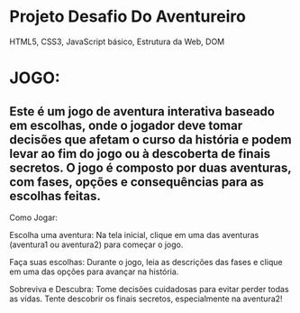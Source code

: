 # Projeto Desafio Do Aventureiro
HTML5, CSS3, JavaScript básico, Estrutura da Web, DOM

# JOGO:

Este é um jogo de aventura interativa baseado em escolhas, onde o jogador deve tomar decisões que afetam o curso da história e podem levar ao fim do jogo ou à descoberta de 
finais secretos. O jogo é composto por duas aventuras, com fases, opções e consequências para as escolhas feitas.
---
Como Jogar:

Escolha uma aventura: Na tela inicial, clique em uma das aventuras (aventura1 ou aventura2) para começar o jogo.

Faça suas escolhas: Durante o jogo, leia as descrições das fases e clique em uma das opções para avançar na história.

Sobreviva e Descubra: Tome decisões cuidadosas para evitar perder todas as vidas. Tente descobrir os finais secretos, especialmente na aventura2!

